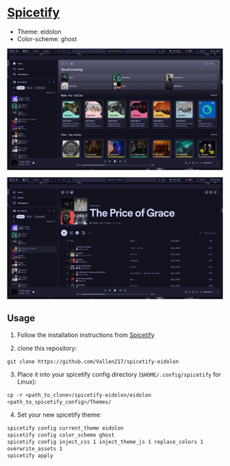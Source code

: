 # [Spicetify](https://github.com/spicetify)

- Theme: eidolon
- Color-scheme: ghost

![Alt test](https://github.com/Vallen217/dotfiles/blob/main/screenshots/spicetify_ghost_1.png?raw=true)

![Alt test](https://github.com/Vallen217/dotfiles/blob/main/screenshots/spicetify_ghost_2.png?raw=true)

## Usage

1. Follow the installation instructions from [Spicetify](https://spicetify.app/docs/getting-started)

2. clone this repository:

```
git clone https://github.com/Vallen217/spicetify-eidolon
```

3. Place it into your spicetify config directory (`$HOME/.config/spicetify` for Linux):

```
cp -r <path_to_clone>/spicetify-eidolon/eidolon <path_to_spicetify_config>/Themes/
```

4. Set your new spicetify theme:

```
spicetify config current_theme eidolon
spicetify config color_scheme ghost
spicetify config inject_css 1 inject_theme_js 1 replace_colors 1 overwrite_assets 1
spicetify apply
```
